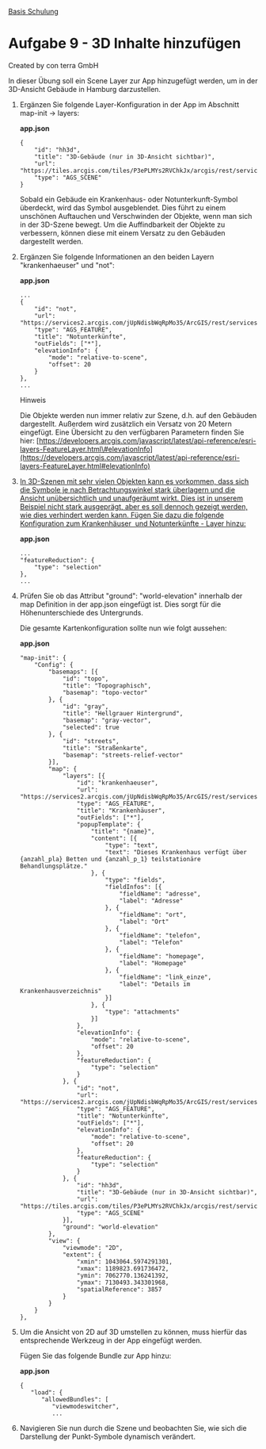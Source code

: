 [Basis Schulung](Readme.md)

Aufgabe 9 - 3D Inhalte hinzufügen
====================================================

Created by con terra GmbH

In dieser Übung soll ein Scene Layer zur App hinzugefügt werden, um in der 3D-Ansicht Gebäude in Hamburg darzustellen.

1.  Ergänzen Sie folgende Layer-Konfiguration in der App im Abschnitt map-init → layers:

    **app.json**

    ``` {.syntaxhighlighter-pre data-syntaxhighlighter-params="brush: java; gutter: false; theme: Confluence" data-theme="Confluence"}
    {
        "id": "hh3d",
        "title": "3D-Gebäude (nur in 3D-Ansicht sichtbar)",
        "url": "https://tiles.arcgis.com/tiles/P3ePLMYs2RVChkJx/arcgis/rest/services/Buildings_Hamburg/SceneServer",
        "type": "AGS_SCENE"
    }
    ```

    Sobald ein Gebäude ein Krankenhaus- oder Notunterkunft-Symbol überdeckt, wird das Symbol ausgeblendet. Dies führt zu einem unschönen Auftauchen und Verschwinden der Objekte, wenn man sich in der 3D-Szene bewegt. Um die Auffindbarkeit der Objekte zu verbessern, können diese mit einem Versatz zu den Gebäuden dargestellt werden.

2.  Ergänzen Sie folgende Informationen an den beiden Layern "krankenhaeuser" und "not":

    **app.json**

    ``` {.syntaxhighlighter-pre data-syntaxhighlighter-params="brush: java; gutter: false; theme: Confluence" data-theme="Confluence"}
    ...
    {
        "id": "not",
        "url": "https://services2.arcgis.com/jUpNdisbWqRpMo35/ArcGIS/rest/services/HH_Notunterk%c3%bcnfte_2016/FeatureServer/0",
        "type": "AGS_FEATURE",
        "title": "Notunterkünfte",
        "outFields": ["*"],
        "elevationInfo": {
            "mode": "relative-to-scene",
            "offset": 20
        }
    },
    ...
    ```

    Hinweis

    Die Objekte werden nun immer relativ zur Szene, d.h. auf den Gebäuden dargestellt. Außerdem wird zusätzlich ein Versatz von 20 Metern eingefügt. Eine Übersicht zu den verfügbaren Parametern finden Sie hier: [https://developers.arcgis.com/javascript/latest/api-reference/esri-layers-FeatureLayer.html\#elevationInfo](https://developers.arcgis.com/javascript/latest/api-reference/esri-layers-FeatureLayer.html#elevationInfo)

3.  [In 3D-Szenen mit sehr vielen Objekten kann es vorkommen, dass sich die Symbole je nach Betrachtungswinkel stark überlagern und die Ansicht unübersichtlich und unaufgeräumt wirkt. Dies ist in unserem Beispiel nicht stark ausgeprägt, aber es soll dennoch gezeigt werden, wie dies verhindert werden kann. Fügen Sie dazu die folgende Konfiguration zum Krankenhäuser  und Notunterkünfte - Layer hinzu:
    ](https://developers.arcgis.com/javascript/latest/api-reference/esri-layers-FeatureLayer.html#elevationInfo)

    **app.json**

    ``` {.syntaxhighlighter-pre data-syntaxhighlighter-params="brush: java; gutter: false; theme: Confluence" data-theme="Confluence"}
    ...
    "featureReduction": {
        "type": "selection"
    },
    ...
    ```

4.  Prüfen Sie ob das Attribut "ground": "world-elevation" innerhalb der map Definition in der app.json eingefügt ist. Dies sorgt für die Höhenunterschiede des Untergrunds.

    Die gesamte Kartenkonfiguration sollte nun wie folgt aussehen:

    **app.json**

    ``` {.syntaxhighlighter-pre data-syntaxhighlighter-params="brush: java; gutter: false; theme: Confluence" data-theme="Confluence"}
    "map-init": {
        "Config": {
            "basemaps": [{
                "id": "topo",
                "title": "Topographisch",
                "basemap": "topo-vector"
            }, {
                "id": "gray",
                "title": "Hellgrauer Hintergrund",
                "basemap": "gray-vector",
                "selected": true
            }, {
                "id": "streets",
                "title": "Straßenkarte",
                "basemap": "streets-relief-vector"
            }],
            "map": {
                "layers": [{
                    "id": "krankenhaeuser",
                    "url": "https://services2.arcgis.com/jUpNdisbWqRpMo35/ArcGIS/rest/services/HH_Krankenh%c3%a4user_2016/FeatureServer/0",
                    "type": "AGS_FEATURE",
                    "title": "Krankenhäuser",
                    "outFields": ["*"],
                    "popupTemplate": {
                        "title": "{name}",
                        "content": [{
                            "type": "text",
                            "text": "Dieses Krankenhaus verfügt über {anzahl_pla} Betten und {anzahl_p_1} teilstationäre Behandlungsplätze."
                        }, {
                            "type": "fields",
                            "fieldInfos": [{
                                "fieldName": "adresse",
                                "label": "Adresse"
                            }, {
                                "fieldName": "ort",
                                "label": "Ort"
                            }, {
                                "fieldName": "telefon",
                                "label": "Telefon"
                            }, {
                                "fieldName": "homepage",
                                "label": "Homepage"
                            }, {
                                "fieldName": "link_einze",
                                "label": "Details im Krankenhausverzeichnis"
                            }]
                        }, {
                            "type": "attachments"
                        }]
                    },
                    "elevationInfo": {
                        "mode": "relative-to-scene",
                        "offset": 20
                    },
                    "featureReduction": {
                        "type": "selection"
                    }
                }, {
                    "id": "not",
                    "url": "https://services2.arcgis.com/jUpNdisbWqRpMo35/ArcGIS/rest/services/HH_Notunterk%c3%bcnfte_2016/FeatureServer/0",
                    "type": "AGS_FEATURE",
                    "title": "Notunterkünfte",
                    "outFields": ["*"],
                    "elevationInfo": {
                        "mode": "relative-to-scene",
                        "offset": 20
                    },
                    "featureReduction": {
                        "type": "selection"
                    }
                }, {
                    "id": "hh3d",
                    "title": "3D-Gebäude (nur in 3D-Ansicht sichtbar)",
                    "url": "https://tiles.arcgis.com/tiles/P3ePLMYs2RVChkJx/arcgis/rest/services/Buildings_Hamburg/SceneServer",
                    "type": "AGS_SCENE"
                }],
                "ground": "world-elevation"
            },
            "view": {
                "viewmode": "2D",
                "extent": {
                    "xmin": 1043064.5974291301,
                    "xmax": 1189823.691736472,
                    "ymin": 7062770.136241392,
                    "ymax": 7130493.343301968,
                    "spatialReference": 3857
                }
            }
        }
    },
    ```

5.  Um die Ansicht von 2D auf 3D umstellen zu können, muss hierfür das entsprechende Werkzeug in der App eingefügt werden.

    Fügen Sie das folgende Bundle zur App hinzu:

    **app.json**

    ``` {.syntaxhighlighter-pre data-syntaxhighlighter-params="brush: java; gutter: false; theme: Confluence" data-theme="Confluence"}
    {
       "load": {
          "allowedBundles": [
             "viewmodeswitcher",
             ...
    ```

6.  Navigieren Sie nun durch die Szene und beobachten Sie, wie sich die Darstellung der Punkt-Symbole dynamisch verändert.

